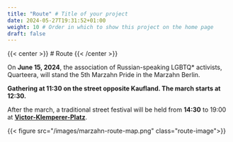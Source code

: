 ```yaml
---
title: "Route" # Title of your project
date: 2024-05-27T19:31:52+01:00
weight: 10 # Order in which to show this project on the home page
draft: false
---
```

{{< center >}} # Route {{< /center >}}

On **June 15, 2024**, the association of Russian-speaking LGBTQ* activists, Quarteera, will stand the 5th Marzahn Pride in the Marzahn Berlin.

**Gathering at 11:30 on the street opposite Kaufland. The march starts at 12:30.**

After the march, a traditional street festival will be held from **14:30** to 19:00 at **[Victor-Klemperer-Platz](https://maps.app.goo.gl/12PfkDRWKR8yqouCA)**.

{{< figure src="/images/marzahn-route-map.png" class="route-image">}}
